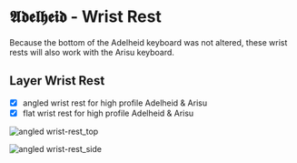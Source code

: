 # 𝕬𝖉𝖊𝖑𝖍𝖊𝖎𝖉 - Wrist Rest

Because the bottom of the Adelheid keyboard was not altered, these wrist rests will also work with the Arisu keyboard.

## Layer Wrist Rest

- [x] angled wrist rest for high profile Adelheid &amp; Arisu
- [x] flat wrist rest for high profile Adelheid &amp; Arisu

![angled wrist-rest_top](https://gist.githubusercontent.com/floookay/7bf6511a8d84804d32de4d7bbe3bd0fb/raw/559336bcb5f8c04bbea9ad8aab7397812ab72859/angled_top.jpg)  
<!-- ![angled wrist-rest_bottom](https://gist.githubusercontent.com/floookay/7bf6511a8d84804d32de4d7bbe3bd0fb/raw/559336bcb5f8c04bbea9ad8aab7397812ab72859/angled_bottom.jpg) -->
![angled wrist-rest_side](https://gist.githubusercontent.com/floookay/7bf6511a8d84804d32de4d7bbe3bd0fb/raw/559336bcb5f8c04bbea9ad8aab7397812ab72859/angled_side.jpg)  
<!-- ![angled wrist-rest_detached](https://gist.githubusercontent.com/floookay/7bf6511a8d84804d32de4d7bbe3bd0fb/raw/559336bcb5f8c04bbea9ad8aab7397812ab72859/angled_detached.jpg) -->

